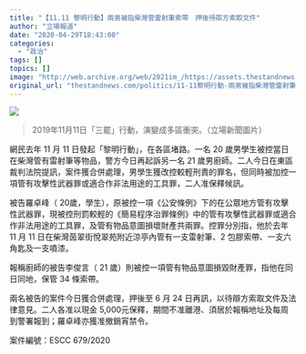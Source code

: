 ```yaml
---
title: "【11.11 黎明行動】兩男被指柴灣管雷射筆索帶　押後待辯方索取文件"
author: "立場報道"
date: "2020-04-29T18:43:00"
categories:
  - "政治"
tags: []
topics: []
image: "http://web.archive.org/web/2021im_/https://assets.thestandnews.com/media/photos/75223835_3333464990059583_1197398102865084416_o_qTKU0.png"
original_url: "thestandnews.com/politics/11-11黎明行動-兩男被指柴灣管雷射筆索帶-押後待辯方索取文件"
---
```

![](http://web.archive.org/web/2021im_/https://assets.thestandnews.com/media/photos/75223835_3333464990059583_1197398102865084416_o_qTKU0.png)
> 2019年11月11日「三罷」行動，演變成多區衝突。（立場新聞圖片）

網民去年 11 月 11 日發起「黎明行動」，在各區堵路。一名 20 歲男學生被控當日在柴灣管有雷射筆等物品，警方今日再起訴另一名 21 歲男廚師。二人今日在東區裁判法院提訊，案件獲合併處理，男學生獲改控較輕刑責的罪名，但同時被加控一項管有攻擊性武器罪或適合作非法用途的工具罪，二人准保釋候訊。

被告羅卓峰（ 20歲，學生），原被控一項《公安條例》下的在公眾地方管有攻擊性武器罪，現被控刑罰較輕的《簡易程序治罪條例》中的管有攻擊性武器罪或適合作非法用途的工具罪，及管有物品意圖損壞財產共兩罪。控罪分別指，他於去年 11 月 11 日在柴灣茵翠街悅翠苑附近涼亭內管有一支雷射筆、2 包膠索帶、一支六角匙及一支噴漆。

報稱廚師的被告李俊言（ 21 歲）則被控一項管有物品意圖損毀財產罪，指他在同日同地，保管 34 條索帶。

兩名被告的案件今日獲合併處理，押後至 6 月 24 日再訊，以待辯方索取文件及法律意見。二人各准以現金 5,000元保釋，期間不准離港、須居於報稱地址及每周到警署報到；羅卓峰亦獲准撤銷宵禁令。

案件編號：ESCC 679/2020
